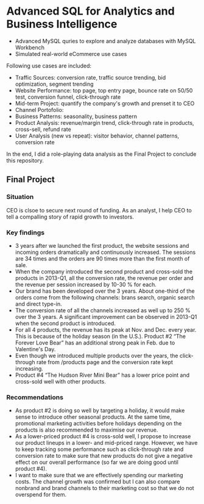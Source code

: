 # Advanced SQL for Analytics and Business Intelligence

- Advanced MySQL quries to explore and analyze databases with MySQL Workbench
- Simulated real-world eCommerce use cases

Following use cases are included:

- Traffic Sources: conversion rate, traffic source trending, bid optimization, segment trending
- Website Performance: top page, top entry page, bounce rate on 50/50 test, conversion funnel, click-through rate
- Mid-term Project: quantify the company's growth and prenset it to CEO
- Channel Portofolio: 
- Business Patterns: seasonality, business pattern
- Product Analysis: revenue/margin trend, click-through rate in products, cross-sell, refund rate
- User Analysis (new vs repeat): visitor behavior, channel patterns, conversion rate

In the end, I did a role-playing data analysis as the Final Project to conclude this repository.

## Final Project

### Situation
CEO is clsoe to secure next round of funding. As an analyst, I help CEO to tell a compalling story of rapid growth to investors.

### Key findings 
- 3 years after we launched the first product, the website sessions and incoming orders dramatically and continuously increased. The sessions are 34 times and the orders are 90 times more than the first month of sale.
- When the company introduced the second product and cross-sold the products in 2013-Q1, all the conversion rate, the revenue per order and the revenue per session increased by 10-30 % for each.
- Our brand has been developed over the 3 years. About one-third of the orders come from the following channels: brans search, organic search and direct type-in.
- The conversion rate of all the channels increased as well up to 250 % over the 3 years. A significant improvement can be observed in 2013-Q1 when the second product is introduced.
- For all 4 products, the revenue has its peak at Nov. and Dec. every year. This is because of the holiday season (in the U.S.). Product #2 “The Forever Love Bear” has an additional strong peak in Feb. due to Valentine's Day.
- Even though we introduced multiple products over the years, the click-through rate from /products page and the conversion rate kept increasing. 
- Product #4 “The Hudson River Mini Bear” has a lower price point and cross-sold well with other products. 

### Recommendations

- As product #2 is doing so well by targeting a holiday, it would make sense to introduce other seasonal products. At the same time, promotional marketing activities before holidays depending on the products is also recommended to maximise our revenue.
- As a lower-priced product #4 is cross-sold well, I propose to increase our product lineups in a lower- and mid-priced range. However, we have to keep tracking some performance such as click-through rate and conversion rate to make sure that new products do not give a negative effect on our overall performance (so far we are doing good until product #4).
- I want to make sure that we are effectively spending our marketing costs. The channel growth was confirmed but I can also compare nonbrand and brand channels to their marketing cost so that we do not overspend for them. 

